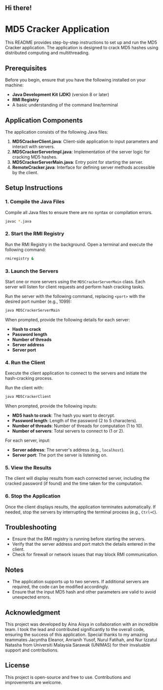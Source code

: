## Hi there!

# MD5 Cracker Application

This README provides step-by-step instructions to set up and run the MD5 Cracker application. The application is designed to crack MD5 hashes using distributed computing and multithreading.

## Prerequisites

Before you begin, ensure that you have the following installed on your machine:

- **Java Development Kit (JDK)** (version 8 or later)
- **RMI Registry**
- A basic understanding of the command line/terminal

## Application Components

The application consists of the following Java files:

1. **MD5CrackerClient.java**: Client-side application to input parameters and interact with servers.
2. **MD5CrackerServerImpl.java**: Implementation of the server logic for cracking MD5 hashes.
3. **MD5CrackerServerMain.java**: Entry point for starting the server.
4. **RemoteCracker.java**: Interface for defining server methods accessible by the client.

## Setup Instructions

### 1. Compile the Java Files

Compile all Java files to ensure there are no syntax or compilation errors.

```bash
javac *.java
```

### 2. Start the RMI Registry

Run the RMI Registry in the background. Open a terminal and execute the following command:

```bash
rmiregistry &
```

### 3. Launch the Servers

Start one or more servers using the `MD5CrackerServerMain` class. Each server will listen for client requests and perform hash cracking tasks.

Run the server with the following command, replacing `<port>` with the desired port number (e.g., 1099):

```bash
java MD5CrackerServerMain
```

When prompted, provide the following details for each server:
- **Hash to crack**
- **Password length**
- **Number of threads**
- **Server address**
- **Server port**

### 4. Run the Client

Execute the client application to connect to the servers and initiate the hash-cracking process.

Run the client with:

```bash
java MD5CrackerClient
```

When prompted, provide the following inputs:
- **MD5 hash to crack**: The hash you want to decrypt.
- **Password length**: Length of the password (2 to 5 characters).
- **Number of threads**: Number of threads for computation (1 to 10).
- **Number of servers**: Total servers to connect to (1 or 2).

For each server, input:
- **Server address**: The server's address (e.g., `localhost`).
- **Server port**: The port the server is listening on.

### 5. View the Results

The client will display results from each connected server, including the cracked password (if found) and the time taken for the computation.

### 6. Stop the Application

Once the client displays results, the application terminates automatically. If needed, stop the servers by interrupting the terminal process (e.g., `Ctrl+C`).

## Troubleshooting

- Ensure that the RMI registry is running before starting the servers.
- Verify that the server address and port match the details entered in the client.
- Check for firewall or network issues that may block RMI communication.

## Notes

- The application supports up to two servers. If additional servers are required, the code can be modified accordingly.
- Ensure that the input MD5 hash and other parameters are valid to avoid unexpected errors.

## Acknowledgment

This project was developed by Aina Aisya in collaboration with an incredible team. I took the lead and contributed significantly to the overall code, ensuring the success of this application. Special thanks to my amazing teammates Jacyntha Eleanor, Anrianih Yusof, Nurul Fatihah, and Nur Izzatul Natasha from Universiti Malaysia Sarawak (UNIMAS) for their invaluable support and contributions.

## License

This project is open-source and free to use. Contributions and improvements are welcome.

